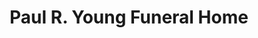 ---
title: "Paul R. Young Funeral Home"
url: /cincinnati/paul-r-young-funeral-home/
shop: funeral directors
---